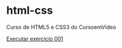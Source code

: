 # html-css
 Curso de HTML5 e CSS3 do CursoemVídeo

<a href="https://devjoao-xoli.github.io/html-css/exercicios/ex001/index.html">Executar exercicio 001</a>